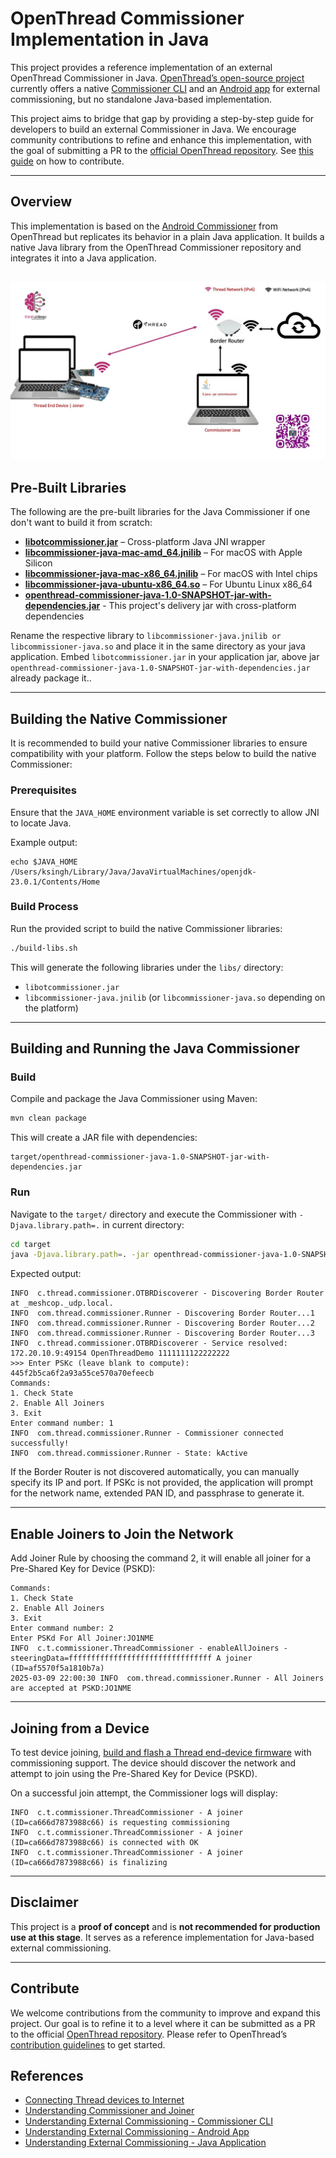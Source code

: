 
# OpenThread Commissioner Implementation in Java

This project provides a reference implementation of an external OpenThread Commissioner in Java. [OpenThread’s open-source project](https://github.com/openthread/ot-commissioner) 
currently offers a native [Commissioner CLI](https://openthread.io/guides/commissioner/build.md) and an 
[Android app](https://github.com/openthread/ot-commissioner/tree/main/android) for external commissioning, 
but no standalone Java-based implementation.

This project aims to bridge that gap by providing a step-by-step guide for developers to build an external Commissioner 
in Java. We encourage community contributions to refine and enhance this implementation, with the goal of submitting 
a PR to the [official OpenThread repository](https://github.com/openthread/ot-commissioner). See [this guide](contributing.md) on how to contribute.

---

## Overview

This implementation is based on the [Android Commissioner](https://github.com/openthread/ot-commissioner/tree/main/android) from OpenThread but replicates its behavior in a plain Java application. It builds a native Java library from the OpenThread Commissioner repository and integrates it into a Java application.

![Java Commissioner](external-commissioning-java.jpg)
---

## Pre-Built Libraries
The following are the pre-built libraries for the Java Commissioner if one don't want to build it from scratch:

- **[libotcommissioner.jar](pre-built/libotcommissioner.jar)** – Cross-platform Java JNI wrapper 
- **[libcommissioner-java-mac-amd_64.jnilib](pre-built/libcommissioner-java-mac-amd_64.jnilib)** – For macOS with Apple Silicon
- **[libcommissioner-java-mac-x86_64.jnilib](pre-built/libcommissioner-java-mac-x86_64.jnilib)** – For macOS with Intel chips
- **[libcommissioner-java-ubuntu-x86_64.so](pre-built/libcommissioner-java-ubuntu-x86_64.so)** – For Ubuntu Linux x86_64
- **[openthread-commissioner-java-1.0-SNAPSHOT-jar-with-dependencies.jar](pre-built/openthread-commissioner-java-1.0-SNAPSHOT-jar-with-dependencies.jar)** - This project's delivery jar with cross-platform dependencies

Rename the respective library to `libcommissioner-java.jnilib or libcommissioner-java.so` and place it in the same directory as your java application. Embed `libotcommissioner.jar` in your application jar, above jar `openthread-commissioner-java-1.0-SNAPSHOT-jar-with-dependencies.jar` already package it..

---

## Building the Native Commissioner
It is recommended to build your native Commissioner libraries to ensure compatibility with your platform. Follow the steps below to build the native Commissioner: 
### Prerequisites
Ensure that the `JAVA_HOME` environment variable is set correctly to allow JNI to locate Java.

Example output:
```
echo $JAVA_HOME
/Users/ksingh/Library/Java/JavaVirtualMachines/openjdk-23.0.1/Contents/Home
```
### Build Process

Run the provided script to build the native Commissioner libraries:

```sh
./build-libs.sh
```

This will generate the following libraries under the `libs/` directory:

- `libotcommissioner.jar`
- `libcommissioner-java.jnilib` (or `libcommissioner-java.so` depending on the platform)

---

## Building and Running the Java Commissioner

### Build

Compile and package the Java Commissioner using Maven:

```sh
mvn clean package
```

This will create a JAR file with dependencies:

```
target/openthread-commissioner-java-1.0-SNAPSHOT-jar-with-dependencies.jar
```

### Run

Navigate to the `target/` directory and execute the Commissioner with `-Djava.library.path=.` in current directory:

```sh
cd target  
java -Djava.library.path=. -jar openthread-commissioner-java-1.0-SNAPSHOT-jar-with-dependencies.jar  
```

Expected output:

```
INFO  c.thread.commissioner.OTBRDiscoverer - Discovering Border Router at _meshcop._udp.local.
INFO  com.thread.commissioner.Runner - Discovering Border Router...1
INFO  com.thread.commissioner.Runner - Discovering Border Router...2
INFO  com.thread.commissioner.Runner - Discovering Border Router...3
INFO  c.thread.commissioner.OTBRDiscoverer - Service resolved: 172.20.10.9:49154 OpenThreadDemo 1111111122222222
>>> Enter PSKc (leave blank to compute): 445f2b5ca6f2a93a55ce570a70efeecb
Commands:
1. Check State
2. Enable All Joiners
3. Exit
Enter command number: 1
INFO  com.thread.commissioner.Runner - Commissioner connected successfully!
INFO  com.thread.commissioner.Runner - State: kActive
```

If the Border Router is not discovered automatically, you can manually specify its IP and port. If PSKc is not provided, the application will prompt for the network name, extended PAN ID, and passphrase to generate it.

---

## Enable Joiners to Join the Network

Add Joiner Rule by choosing the command 2, it will enable all joiner for a Pre-Shared Key for Device (PSKD):

```
Commands:
1. Check State
2. Enable All Joiners
3. Exit
Enter command number: 2
Enter PSKd For All Joiner:JO1NME
INFO  c.t.commissioner.ThreadCommissioner - enableAllJoiners - steeringData=ffffffffffffffffffffffffffffffff A joiner (ID=af5570f5a1810b7a)
2025-03-09 22:00:30 INFO  com.thread.commissioner.Runner - All Joiners are accepted at PSKD:JO1NME
```

---
## Joining from a Device

To test device joining, [build and flash a Thread end-device firmware](https://medium.com/iotpractices/connecting-thread-devices-to-internet-f80c870c014a) with commissioning support. The device should discover the network and attempt to join using the Pre-Shared Key for Device (PSKD).

On a successful join attempt, the Commissioner logs will display:

```
INFO  c.t.commissioner.ThreadCommissioner - A joiner (ID=ca666d7873988c66) is requesting commissioning  
INFO  c.t.commissioner.ThreadCommissioner - A joiner (ID=ca666d7873988c66) is connected with OK  
INFO  c.t.commissioner.ThreadCommissioner - A joiner (ID=ca666d7873988c66) is finalizing  
```
---

## Disclaimer

This project is a **proof of concept** and is **not recommended for production use at this stage**. It serves as a reference implementation for Java-based external commissioning.

---

## Contribute

We welcome contributions from the community to improve and expand this project. Our goal is to refine it to a level where it can be submitted as a PR to the official [OpenThread repository](https://github.com/openthread/ot-commissioner). Please refer to OpenThread’s [contribution guidelines](contributing.md) to get started.

## References
- [Connecting Thread devices to Internet](https://medium.com/iotpractices/connecting-thread-devices-to-internet-f80c870c014a)
- [Understanding Commissioner and Joiner](https://medium.com/iotpractices/simplifying-thread-network-provisioning-with-joiner-and-commissioner-roles-60c624f0de85)
- [Understanding External Commissioning - Commissioner CLI](https://medium.com/iotpractices/external-commissioning-in-thread-network-b06e7b8a64ab)
- [Understanding External Commissioning - Android App](https://medium.com/iotpractices/building-and-using-openthread-commissioner-mobile-app-03bde78773ab)
- [Understanding External Commissioning - Java Application](https://medium.com/iotpractices/openthread-commissioner-implementation-in-java-c63c689a2af6)